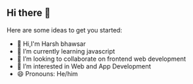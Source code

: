 ## Hi there 👋

Here are some ideas to get you started:

- 👋 Hi,I'm Harsh bhawsar
- 🌱 I’m currently learning javascript
- 👯 I’m looking to collaborate on frontend web development
- 👀 I’m interested in Web and App Development
- 😄 Pronouns: He/him
